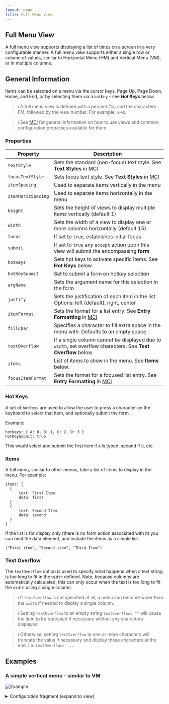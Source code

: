 ```yaml
---
layout: page
title: Full Menu View
---
```

## Full Menu View
A full menu view supports displaying a list of times on a screen in a very configurable manner. A full menu view supports either a single row or column of values, similar to Horizontal Menu (HM) and Vertical Menu (VM), or in multiple columns.

## General Information

Items can be selected on a menu via the cursor keys, Page Up, Page Down, Home, and End, or by selecting them via a `hotKey` - see ***Hot Keys*** below.

> :information_source: A full menu view is defined with a percent (%) and the characters FM, followed by the view number. For example: `%FM1`

> :information_source: See [MCI](../mci.md) for general information on how to use views and common configuration properties available for them.

### Properties

| Property    | Description  |
|-------------|--------------|
| `textStyle` | Sets the standard (non-focus) text style. See **Text Styles** in [MCI](../mci.md) |
| `focusTextStyle` | Sets focus text style. See **Text Styles** in [MCI](../mci.md)|
| `itemSpacing` | Used to separate items vertically in the menu |
| `itemHorizSpacing` | Used to separate items horizontally in the menu |
| `height` | Sets the height of views to display multiple items vertically (default 1) |
| `width` | Sets the width of a view to display one or more columns horizontally (default 15)|
| `focus` | If set to `true`, establishes initial focus |
| `submit` | If set to `true` any `accept` action upon this view will submit the encompassing **form** |
| `hotKeys` | Sets hot keys to activate specific items. See **Hot Keys** below |
| `hotKeySubmit` | Set to submit a form on hotkey selection |
| `argName` | Sets the argument name for this selection in the form |
| `justify` | Sets the justification of each item in the list. Options: left (default), right, center |
| `itemFormat` | Sets the format for a list entry. See **Entry Formatting** in [MCI](../mci.md) |
| `fillChar` | Specifies a character to fill extra space in the menu with. Defaults to an empty space |
| `textOverflow` | If a single column cannot be displayed due to `width`, set overflow characters. See **Text Overflow** below |
| `items` | List of items to show in the menu. See **Items** below.
| `focusItemFormat` | Sets the format for a focused list entry. See **Entry Formatting** in [MCI](../mci.md) |


### Hot Keys

A set of `hotKeys` are used to allow the user to press a character on the keyboard to select that item, and optionally submit the form.

Example:

```
hotKeys: { A: 0, B: 1, C: 2, D: 3 }
hotKeySubmit: true
```
This would select and submit the first item if `A` is typed, second if `B`, etc.

### Items

A full menu, similar to other menus, take a list of items to display in the menu. For example:


```
items: [
  {
      text: First Item
      data: first
  }
  {
      text: Second Item
      data: second
  }
]
```

If the list is for display only (there is no form action associated with it) you can omit the data element, and include the items as a simple list:

```
["First item", "Second item", "Third Item"]
```

### Text Overflow

The `textOverflow` option is used to specify what happens when a text string is too long to fit in the `width` defined. Note, because columns are automatically calculated, this can only occur when the text is too long to fit the `width` using a single column.

> :information_source: If `textOverflow` is not specified at all, a menu can become wider than the `width` if needed to display a single column.

> :information_source: Setting `textOverflow` to an empty string `textOverflow: ""` will cause the item to be truncated if necessary without any characters displayed

> :information_source: Otherwise, setting `textOverflow` to one or more characters will truncate the value if necessary and display those characters at the end. i.e. `textOverflow: ...`

## Examples

### A simple vertical menu - similar to VM

![Example](../../assets/images/full_menu_view_example1.gif "Vertical menu")

<details>
<summary>Configuration fragment (expand to view)</summary>
<div markdown="1">
```
FM1: {
  submit: true
  argName: navSelect
  width: 1
  items: [
    {
      text: login
      data: login
    }
    {
      text: apply
      data: new user
    }
    {
      text: about
      data: about
    }
    {
      text: log off
      data: logoff
    }
  ]
}

```
</div>
</details>

### A simple horizontal menu - similar to HM

![Example](../../assets/images/full_menu_view_example2.gif "Horizontal menu")

<details>
<summary>Configuration fragment (expand to view)</summary>
<div markdown="1">
```
FM2: {
  focus: true
  height: 1
  width: 60 // set as desired
  submit: true
  argName: navSelect
  items: [
    "prev", "next", "details", "toggle queue", "rate", "help", "quit"
  ]
}
```
</div>
</details>

### A multi-column navigation menu with hotkeys


![Example](../../assets/images/full_menu_view_example3.gif "Multi column menu")

<details>
<summary>Configuration fragment (expand to view)</summary>
<div markdown="1">
```
FM1: {
  focus: true
  height: 6
  width: 60
  submit: true
  argName: navSelect
  hotKeys: { M: 0, E: 1, D: 2 ,F: 3,!: 4, A: 5, C: 6, Y: 7, S: 8, R: 9, O: 10, L:11, U:12, W: 13, B:14, G:15, T: 16, Q:17  }
  hotKeySubmit: true
  items: [
    {
      text: M) message area
      data: message
    }
    {
      text: E) private email
      data: email
    }
    {
      text: D) doors
      data: doors
    }
    {
      text: F) file base
      data: files
    }
    {
      text: !) global newscan
      data: newscan
    }
    {
      text: A) achievements
      data: achievements
    }
    {
      text: C) configuration
      data: config
    }
    {
      text: Y) user stats
      data: userstats
    }
    {
      text: S) system stats
      data: systemstats
    }
    {
      text: R) rumorz
      data: rumorz
    }
    {
      text: O) onelinerz
      data: onelinerz
    }
    {
      text: L) last callers
      data: callers
    }
    {
      text: U) user list
      data: userlist
    }
    {
      text: W) whos online
      data: who
    }
    {
      text: B) bbs list
      data: bbslist
    }
    {
      text: G) node-to-node messages
      data: nodemessages
    }
    {
      text: T) multi relay chat
      data: mrc
    }
    {
      text: Q) quit
      data: quit
    }
  ]
}
```
</div>
</details>

